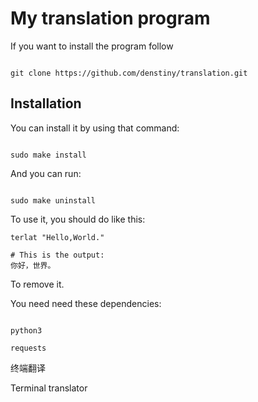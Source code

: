 # My translation program

If you want to install the program follow

```

git clone https://github.com/denstiny/translation.git

```

## Installation

You can install it by using that command:

```shell

sudo make install

```

And you can run:

```shell

sudo make uninstall

```

To use it, you should do like this:
```shell
terlat "Hello,World."

# This is the output:
你好，世界。
```
To remove it.

You need need these dependencies:

```

python3

requests

```

终端翻译

Terminal translator
